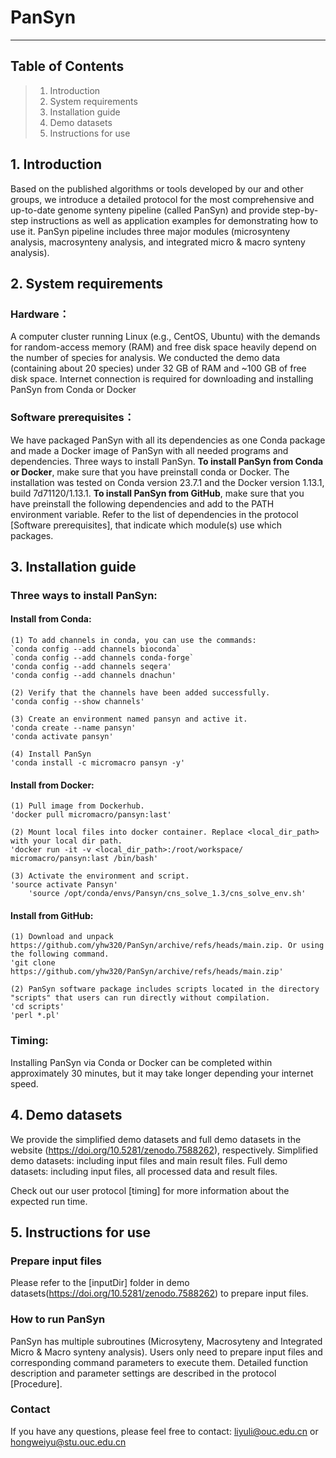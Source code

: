 # PanSyn

--------------------------
Table of Contents
--------------------------
> 1. Introduction
> 2. System requirements
> 3. Installation guide
> 4. Demo datasets
> 5. Instructions for use


## 1. Introduction
Based on the published algorithms or tools developed by our and other groups, we introduce a detailed protocol for the most comprehensive and up-to-date genome synteny pipeline (called PanSyn) and provide step-by-step instructions as well as application examples for demonstrating how to use it. PanSyn pipeline includes three major modules (microsynteny analysis, macrosynteny analysis, and integrated micro & macro synteny analysis). 


## 2. System requirements
### Hardware：
A computer cluster running Linux (e.g., CentOS, Ubuntu) with the demands for random-access memory (RAM) and free disk space heavily depend on the number of species for analysis. We conducted the demo data (containing about 20 species) under 32 GB of RAM and ~100 GB of free disk space. Internet connection is required for downloading and installing PanSyn from Conda or Docker

### Software prerequisites：
We have packaged PanSyn with all its dependencies as one Conda package and made a Docker image of PanSyn with all needed programs and dependencies.  Three ways to install PanSyn.  **To install PanSyn from Conda or Docker**, make sure that you have preinstall conda or Docker. The installation was tested on Conda version 23.7.1 and the Docker version 1.13.1, build 7d71120/1.13.1.  **To install PanSyn from GitHub**, make sure that you have preinstall the following dependencies and add to the PATH environment variable. Refer to the list of dependencies in the protocol [Software prerequisites], that indicate which module(s) use which packages.


## 3. Installation guide
### Three ways to install PanSyn:
#### Install from Conda:
    (1) To add channels in conda, you can use the commands:
	`conda config --add channels bioconda`
	`conda config --add channels conda-forge`
	'conda config --add channels seqera'
	'conda config --add channels dnachun'
       
    (2) Verify that the channels have been added successfully.
	'conda config --show channels'
       
    (3) Create an environment named pansyn and active it.
	'conda create --name pansyn'
	'conda activate pansyn'
       
    (4) Install PanSyn
	'conda install -c micromacro pansyn -y'

#### Install from Docker:
    (1) Pull image from Dockerhub.
	'docker pull micromacro/pansyn:last'

    (2) Mount local files into docker container. Replace <local_dir_path> with your local dir path.
	'docker run -it -v <local_dir_path>:/root/workspace/ micromacro/pansyn:last /bin/bash'

    (3) Activate the environment and script.
	'source activate Pansyn'
      	'source /opt/conda/envs/Pansyn/cns_solve_1.3/cns_solve_env.sh'

#### Install from GitHub:
    (1) Download and unpack https://github.com/yhw320/PanSyn/archive/refs/heads/main.zip. Or using the following command.
	'git clone https://github.com/yhw320/PanSyn/archive/refs/heads/main.zip'

    (2) PanSyn software package includes scripts located in the directory "scripts" that users can run directly without compilation.
	'cd scripts'
	'perl *.pl'
       
### Timing: 
Installing PanSyn via Conda or Docker can be completed within approximately 30 minutes, but it may take longer depending your internet speed.

## 4. Demo datasets
We provide the simplified demo datasets and full demo datasets in the website (https://doi.org/10.5281/zenodo.7588262), respectively.
Simplified demo datasets: including input files and main result files.
Full demo datasets: including input files, all processed data and result files.

Check out our user protocol [timing] for more information about the expected run time.

## 5. Instructions for use
### Prepare input files
Please refer to the [inputDir] folder in demo datasets(https://doi.org/10.5281/zenodo.7588262) to prepare input files.

### How to run PanSyn
PanSyn has multiple subroutines (Microsyteny, Macrosyteny and Integrated Micro & Macro synteny analysis). Users only need to prepare input files and corresponding command parameters to execute them. 
Detailed function description and parameter settings are described in the protocol [Procedure]. 

### Contact
If you have any questions, please feel free to contact: liyuli@ouc.edu.cn or hongweiyu@stu.ouc.edu.cn
